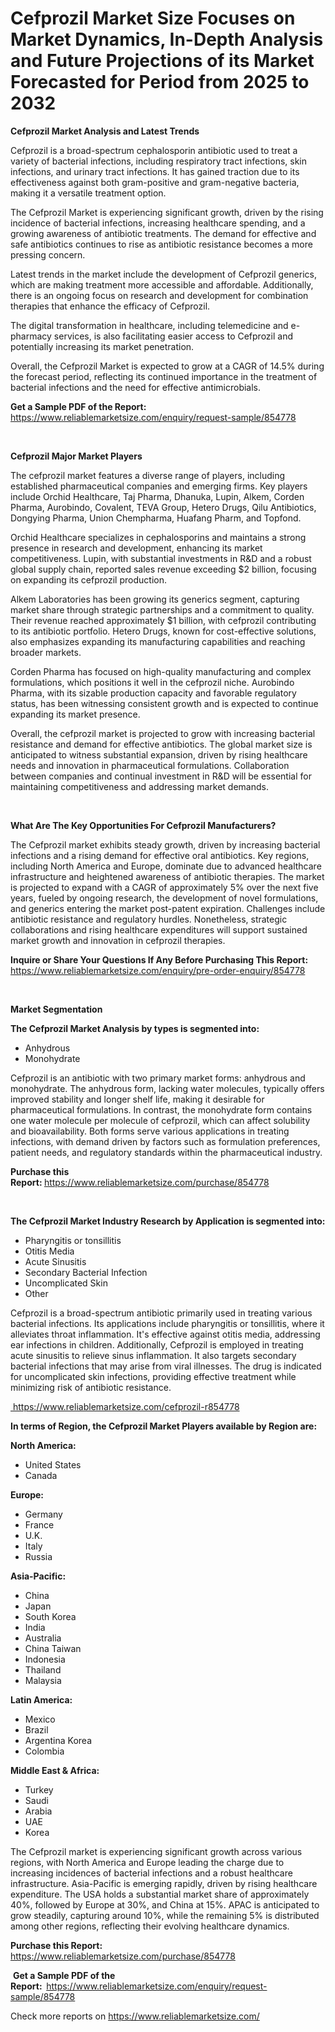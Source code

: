 <p><h1>Cefprozil Market Size Focuses on Market Dynamics, In-Depth Analysis and Future Projections of its Market Forecasted for Period from 2025 to 2032</h1></p><p><strong>Cefprozil Market Analysis and Latest Trends</strong></p>
<p><p>Cefprozil is a broad-spectrum cephalosporin antibiotic used to treat a variety of bacterial infections, including respiratory tract infections, skin infections, and urinary tract infections. It has gained traction due to its effectiveness against both gram-positive and gram-negative bacteria, making it a versatile treatment option. </p><p>The Cefprozil Market is experiencing significant growth, driven by the rising incidence of bacterial infections, increasing healthcare spending, and a growing awareness of antibiotic treatments. The demand for effective and safe antibiotics continues to rise as antibiotic resistance becomes a more pressing concern. </p><p>Latest trends in the market include the development of Cefprozil generics, which are making treatment more accessible and affordable. Additionally, there is an ongoing focus on research and development for combination therapies that enhance the efficacy of Cefprozil. </p><p>The digital transformation in healthcare, including telemedicine and e-pharmacy services, is also facilitating easier access to Cefprozil and potentially increasing its market penetration. </p><p>Overall, the Cefprozil Market is expected to grow at a CAGR of 14.5% during the forecast period, reflecting its continued importance in the treatment of bacterial infections and the need for effective antimicrobials.</p></p>
<p><strong>Get a Sample PDF of the Report:&nbsp;</strong> <a href="https://www.reliablemarketsize.com/enquiry/request-sample/854778?utm_campaign=2472&utm_medium=2&utm_source=Github&utm_content=ia&utm_term=08032025&utm_id=cefprozil">https://www.reliablemarketsize.com/enquiry/request-sample/854778</a></p>
<p>&nbsp;</p>
<p><strong>Cefprozil Major Market Players</strong></p>
<p><p>The cefprozil market features a diverse range of players, including established pharmaceutical companies and emerging firms. Key players include Orchid Healthcare, Taj Pharma, Dhanuka, Lupin, Alkem, Corden Pharma, Aurobindo, Covalent, TEVA Group, Hetero Drugs, Qilu Antibiotics, Dongying Pharma, Union Chempharma, Huafang Pharm, and Topfond. </p><p>Orchid Healthcare specializes in cephalosporins and maintains a strong presence in research and development, enhancing its market competitiveness. Lupin, with substantial investments in R&D and a robust global supply chain, reported sales revenue exceeding $2 billion, focusing on expanding its cefprozil production.</p><p>Alkem Laboratories has been growing its generics segment, capturing market share through strategic partnerships and a commitment to quality. Their revenue reached approximately $1 billion, with cefprozil contributing to its antibiotic portfolio. Hetero Drugs, known for cost-effective solutions, also emphasizes expanding its manufacturing capabilities and reaching broader markets.</p><p>Corden Pharma has focused on high-quality manufacturing and complex formulations, which positions it well in the cefprozil niche. Aurobindo Pharma, with its sizable production capacity and favorable regulatory status, has been witnessing consistent growth and is expected to continue expanding its market presence.</p><p>Overall, the cefprozil market is projected to grow with increasing bacterial resistance and demand for effective antibiotics. The global market size is anticipated to witness substantial expansion, driven by rising healthcare needs and innovation in pharmaceutical formulations. Collaboration between companies and continual investment in R&D will be essential for maintaining competitiveness and addressing market demands.</p></p>
<p>&nbsp;</p>
<p><strong>What Are The Key Opportunities For Cefprozil Manufacturers?</strong></p>
<p><p>The Cefprozil market exhibits steady growth, driven by increasing bacterial infections and a rising demand for effective oral antibiotics. Key regions, including North America and Europe, dominate due to advanced healthcare infrastructure and heightened awareness of antibiotic therapies. The market is projected to expand with a CAGR of approximately 5% over the next five years, fueled by ongoing research, the development of novel formulations, and generics entering the market post-patent expiration. Challenges include antibiotic resistance and regulatory hurdles. Nonetheless, strategic collaborations and rising healthcare expenditures will support sustained market growth and innovation in cefprozil therapies.</p></p>
<p><strong>Inquire or Share Your Questions If Any Before Purchasing This Report:</strong> <a href="https://www.reliablemarketsize.com/enquiry/pre-order-enquiry/854778?utm_campaign=2472&utm_medium=2&utm_source=Github&utm_content=ia&utm_term=08032025&utm_id=cefprozil">https://www.reliablemarketsize.com/enquiry/pre-order-enquiry/854778</a></p>
<p>&nbsp;</p>
<p><strong>Market Segmentation</strong></p>
<p><strong>The Cefprozil Market Analysis by types is segmented into:</strong></p>
<p><ul><li>Anhydrous</li><li>Monohydrate</li></ul></p>
<p><p>Cefprozil is an antibiotic with two primary market forms: anhydrous and monohydrate. The anhydrous form, lacking water molecules, typically offers improved stability and longer shelf life, making it desirable for pharmaceutical formulations. In contrast, the monohydrate form contains one water molecule per molecule of cefprozil, which can affect solubility and bioavailability. Both forms serve various applications in treating infections, with demand driven by factors such as formulation preferences, patient needs, and regulatory standards within the pharmaceutical industry.</p></p>
<p><strong>Purchase this Report:&nbsp;</strong><a href="https://www.reliablemarketsize.com/purchase/854778?utm_campaign=2472&utm_medium=2&utm_source=Github&utm_content=ia&utm_term=08032025&utm_id=cefprozil">https://www.reliablemarketsize.com/purchase/854778</a></p>
<p>&nbsp;</p>
<p><strong>The Cefprozil Market Industry Research by Application is segmented into:</strong></p>
<p><ul><li>Pharyngitis or tonsillitis</li><li>Otitis Media</li><li>Acute Sinusitis</li><li>Secondary Bacterial Infection</li><li>Uncomplicated Skin</li><li>Other</li></ul></p>
<p><p>Cefprozil is a broad-spectrum antibiotic primarily used in treating various bacterial infections. Its applications include pharyngitis or tonsillitis, where it alleviates throat inflammation. It's effective against otitis media, addressing ear infections in children. Additionally, Cefprozil is employed in treating acute sinusitis to relieve sinus inflammation. It also targets secondary bacterial infections that may arise from viral illnesses. The drug is indicated for uncomplicated skin infections, providing effective treatment while minimizing risk of antibiotic resistance.</p></p>
<p><a href="https://www.reliablemarketsize.com/cefprozil-r854778?utm_campaign=2472&utm_medium=2&utm_source=Github&utm_content=ia&utm_term=08032025&utm_id=cefprozil">&nbsp;https://www.reliablemarketsize.com/cefprozil-r854778</a></p>
<p><strong>In terms of Region, the Cefprozil Market Players available by Region are:</strong></p>
<p>
    <p> <strong> North America: </strong>
        <ul>
            <li>United States</li>
            <li>Canada</li>
        </ul>
        </p> 
    <p> <strong> Europe: </strong>
        <ul>
            <li>Germany</li>
            <li>France</li>
            <li>U.K.</li>
            <li>Italy</li>
            <li>Russia</li>
        </ul>
        </p> 
    <p> <strong> Asia-Pacific: </strong>
        <ul>
            <li>China</li>
            <li>Japan</li>
            <li>South Korea</li>
            <li>India</li>
            <li>Australia</li>
            <li>China Taiwan</li>
            <li>Indonesia</li>
            <li>Thailand</li>
            <li>Malaysia</li>
        </ul>
        </p> 
    <p> <strong> Latin America: </strong>
        <ul>
            <li>Mexico</li>
            <li>Brazil</li>
            <li>Argentina Korea</li>
            <li>Colombia</li>
        </ul>
        </p> 
    <p> <strong> Middle East & Africa: </strong>
        <ul>
            <li>Turkey</li>
            <li>Saudi</li>
            <li>Arabia</li>
            <li>UAE</li>
            <li>Korea</li>
        </ul>
    </p>
    </p>
<p><p>The Cefprozil market is experiencing significant growth across various regions, with North America and Europe leading the charge due to increasing incidences of bacterial infections and a robust healthcare infrastructure. Asia-Pacific is emerging rapidly, driven by rising healthcare expenditure. The USA holds a substantial market share of approximately 40%, followed by Europe at 30%, and China at 15%. APAC is anticipated to grow steadily, capturing around 10%, while the remaining 5% is distributed among other regions, reflecting their evolving healthcare dynamics.</p></p>
<p><strong>Purchase this Report: </strong><a href="https://www.reliablemarketsize.com/purchase/854778?utm_campaign=2472&utm_medium=2&utm_source=Github&utm_content=ia&utm_term=08032025&utm_id=cefprozil">https://www.reliablemarketsize.com/purchase/854778</a></p>
<p>&nbsp;<strong>Get a Sample PDF of the Report:&nbsp;&nbsp;</strong><a href="https://www.reliablemarketsize.com/enquiry/request-sample/854778?utm_campaign=2472&utm_medium=2&utm_source=Github&utm_content=ia&utm_term=08032025&utm_id=cefprozil">https://www.reliablemarketsize.com/enquiry/request-sample/854778</a></p>
<p><strong></strong></p>
<p>Check more reports on <a href="https://www.reliablemarketsize.com/?utm_campaign=2472&utm_medium=2&utm_source=Github&utm_content=ia&utm_term=08032025&utm_id=cefprozil">https://www.reliablemarketsize.com/</a></p>